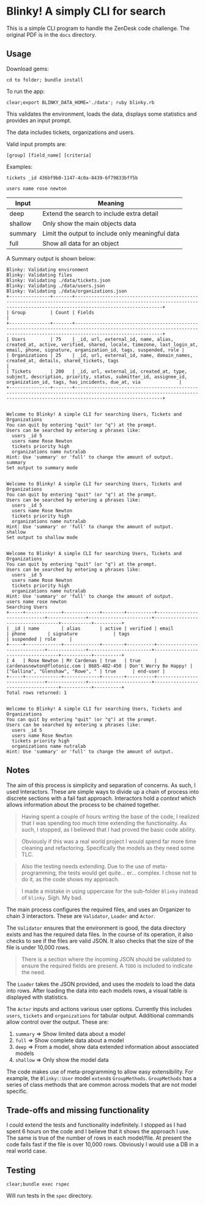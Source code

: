 # Blinky! A simply CLI for search

This is a simple CLI program to handle the ZenDesk code challenge.
The original PDF is in the `docs` directory.

## Usage

Download gems:

`cd to folder; bundle install`

To run the app:

`clear;export BLINKY_DATA_HOME='./data'; ruby blinky.rb`

This validates the environment, loads the data, displays 
some statistics and provides an input prompt.

The data includes tickets, organizations and users. 

Valid input prompts are:

`[group] [field_name] [criteria]`

Examples:

`tickets _id 436bf9b0-1147-4c0a-8439-6f79833bff5b`

`users name rose newton`

| Input | Meaning |
| ----- | --------|
| deep  | Extend the search to include extra detail |
| shallow | Only show the main objects data |
| summary | Limit the output to include only meaningful data |
| full | Show all data for an object |

A Summary output is shown below:

```
Blinky: Validating environment
Blinky: Validating files
Blinky: Validating ./data/tickets.json
Blinky: Validating ./data/users.json
Blinky: Validating ./data/organizations.json
+---------------+-------+----------------------------------------------------------------------------------------------------------------------------------------------------------------------------+
| Group         | Count | Fields                                                                                                                                                                     |
+---------------+-------+----------------------------------------------------------------------------------------------------------------------------------------------------------------------------+
| Users         | 75    | _id, url, external_id, name, alias, created_at, active, verified, shared, locale, timezone, last_login_at, email, phone, signature, organization_id, tags, suspended, role |
| Organizations | 25    | _id, url, external_id, name, domain_names, created_at, details, shared_tickets, tags                                                                                       |
| Tickets       | 200   | _id, url, external_id, created_at, type, subject, description, priority, status, submitter_id, assignee_id, organization_id, tags, has_incidents, due_at, via              |
+---------------+-------+----------------------------------------------------------------------------------------------------------------------------------------------------------------------------+


Welcome to Blinky! A simple CLI for searching Users, Tickets and Organizations
You can quit by entering "quit" (or "q") at the prompt.
Users can be searched by entering a phrases like:
  users _id 5
  users name Rose Newton
  tickets priority high
  organizations name nutralab
Hint: Use 'summary' or 'full' to change the amount of output.
summary
Set output to summary mode


Welcome to Blinky! A simple CLI for searching Users, Tickets and Organizations
You can quit by entering "quit" (or "q") at the prompt.
Users can be searched by entering a phrases like:
  users _id 5
  users name Rose Newton
  tickets priority high
  organizations name nutralab
Hint: Use 'summary' or 'full' to change the amount of output.
shallow
Set output to shallow mode


Welcome to Blinky! A simple CLI for searching Users, Tickets and Organizations
You can quit by entering "quit" (or "q") at the prompt.
Users can be searched by entering a phrases like:
  users _id 5
  users name Rose Newton
  tickets priority high
  organizations name nutralab
Hint: Use 'summary' or 'full' to change the amount of output.
users name rose newton
Searching Users
+-----+-------------+-------------+--------+----------+-----------------------------+--------------+-----------------------+-----------------------------------+-----------+----------+
| _id | name        | alias       | active | verified | email                       | phone        | signature             | tags                              | suspended | role     |
+-----+-------------+-------------+--------+----------+-----------------------------+--------------+-----------------------+-----------------------------------+-----------+----------+
| 4   | Rose Newton | Mr Cardenas | true   | true     | cardenasnewton@flotonic.com | 8685-482-450 | Don't Worry Be Happy! | ["Gallina", "Glenshaw", "Rowe", " | true      | end-user |
+-----+-------------+-------------+--------+----------+-----------------------------+--------------+-----------------------+-----------------------------------+-----------+----------+
Total rows returned: 1


Welcome to Blinky! A simple CLI for searching Users, Tickets and Organizations
You can quit by entering "quit" (or "q") at the prompt.
Users can be searched by entering a phrases like:
  users _id 5
  users name Rose Newton
  tickets priority high
  organizations name nutralab
Hint: Use 'summary' or 'full' to change the amount of output.
```

## Notes

The aim of this process is simplicity and separation of concerns.
As such, I used Interactors.
These are simple ways to divide up a chain of process into discrete sections with a fail fast approach.
Interactors hold a *context* which allows information about the process to be chained together.

> Having spent a couple of hours writing the base of the code, I realized that I was spending too much 
> time extending the functionality. As such, I stopped, as I believed that I had proved the basic
> code ability.

> Obviously if this was a real world project I would spend far more time cleaning and refactoring.
> Specifically the models as they need some TLC.

> Also the testing needs extending.
> Due to the use of meta-programming, the tests would get quite... er... complex.
> I chose not to do it, as the code shows my approach.

> I made a mistake in using uppercase for the sub-folder `Blinky` instead of `blinky`.
> Sigh. My bad.

The main process configures the required files, and uses an Organizer to chain 3 interactors.
These are `Validator`, `Loader` and `Actor`.

The `Validator` ensures that the environment is good, the data directory exists and has the required data files.
In the course of its operation, it also checks to see if the files are valid JSON.
It also checks that the size of the file is under 10,000 rows.

> There is a section where the incoming JSON should be validated to ensure the required fields are present.
> A `TODO` is included to indicate the need.

The `Loader` takes the JSON provided, and uses the *models* to load the data into rows.
After loading the data into each models rows, a visual table is displayed with statistics.

The `Actor` inputs and actions various user options. 
Currently this includes `users`, `tickets` and `organizations` for tabular output.
Additional commands allow control over the output.
These are:

1. `summary` => Show limited data about a model
2. `full` => Show complete data about a model
3. `deep` => From a model, show data extended information about associated models
4. `shallow` => Only show the model data

The code makes use of meta-programming to allow easy extensibility.
For example, the `Blinky::User` model `extend`s `GroupMethods`.
`GroupMethods` has a series of class methods that are common across models that are not model specific.

## Trade-offs and missing functionality

I could extend the tests and functionality indefinitely.
I stopped as I had spent 6 hours on the code and I believe that it shows the approach I use.
The same is true of the number of rows in each model/file.
At present the code fails fast if the file is over 10,000 rows.
Obviously I would use a DB in a real world case.


## Testing

`clear;bundle exec rspec`

Will run tests in the `spec` directory.
